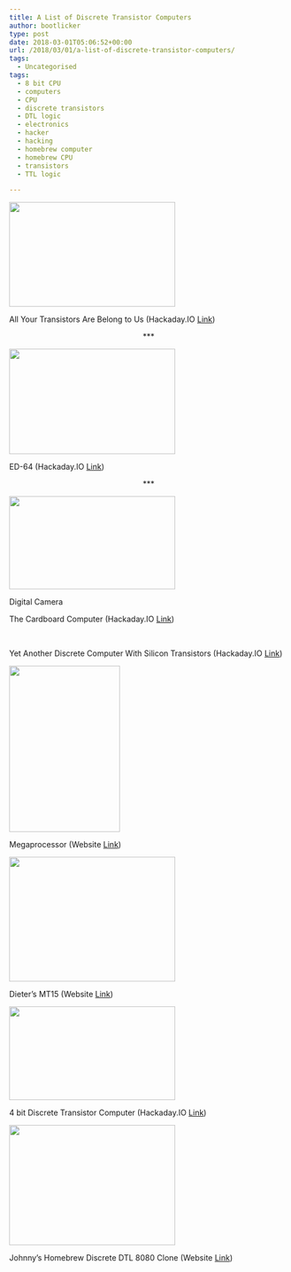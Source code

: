 ```yaml
---
title: A List of Discrete Transistor Computers
author: bootlicker
type: post
date: 2018-03-01T05:06:52+00:00
url: /2018/03/01/a-list-of-discrete-transistor-computers/
tags:
  - Uncategorised
tags:
  - 8 bit CPU
  - computers
  - CPU
  - discrete transistors
  - DTL logic
  - electronics
  - hacker
  - hacking
  - homebrew computer
  - homebrew CPU
  - transistors
  - TTL logic

---
```

<img class="aligncenter size-medium wp-image-371" src="http://bootlicker.doubledashgames.com/wp-content/uploads/2018/03/All-Your-Transistors-300x189.jpg" alt="" width="300" height="189" srcset="http://bootlicker.doubledashgames.com/wp-content/uploads/2018/03/All-Your-Transistors-300x189.jpg 300w, http://bootlicker.doubledashgames.com/wp-content/uploads/2018/03/All-Your-Transistors-768x484.jpg 768w, http://bootlicker.doubledashgames.com/wp-content/uploads/2018/03/All-Your-Transistors-1024x645.jpg 1024w, http://bootlicker.doubledashgames.com/wp-content/uploads/2018/03/All-Your-Transistors-620x391.jpg 620w" sizes="(max-width: 300px) 100vw, 300px" />

All Your Transistors Are Belong to Us (Hackaday.IO [Link][1])

<p style="text-align: center;">
  ***
</p>

<img class="aligncenter size-medium wp-image-372" src="http://bootlicker.doubledashgames.com/wp-content/uploads/2018/03/ED-64-300x190.jpg" alt="" width="300" height="190" srcset="http://bootlicker.doubledashgames.com/wp-content/uploads/2018/03/ED-64-300x190.jpg 300w, http://bootlicker.doubledashgames.com/wp-content/uploads/2018/03/ED-64-768x485.jpg 768w, http://bootlicker.doubledashgames.com/wp-content/uploads/2018/03/ED-64-620x392.jpg 620w, http://bootlicker.doubledashgames.com/wp-content/uploads/2018/03/ED-64.jpg 1000w" sizes="(max-width: 300px) 100vw, 300px" />

ED-64 (Hackaday.IO [Link][2])

<p style="text-align: center;">
  ***
</p>

<div id="attachment_374" style="max-width: 310px" class="wp-caption aligncenter">
  <img class="size-medium wp-image-374" src="http://bootlicker.doubledashgames.com/wp-content/uploads/2018/03/Cardboard-Computer-300x168.jpg" alt="" width="300" height="168" srcset="http://bootlicker.doubledashgames.com/wp-content/uploads/2018/03/Cardboard-Computer-300x168.jpg 300w, http://bootlicker.doubledashgames.com/wp-content/uploads/2018/03/Cardboard-Computer-768x431.jpg 768w, http://bootlicker.doubledashgames.com/wp-content/uploads/2018/03/Cardboard-Computer-1024x575.jpg 1024w, http://bootlicker.doubledashgames.com/wp-content/uploads/2018/03/Cardboard-Computer-620x348.jpg 620w" sizes="(max-width: 300px) 100vw, 300px" />
  
  <p class="wp-caption-text">
    Digital Camera
  </p>
</div>

The Cardboard Computer (Hackaday.IO [Link][3])

&nbsp;

Yet Another Discrete Computer With Silicon Transistors (Hackaday.IO [Link][4])

<img class="aligncenter size-medium wp-image-377" src="http://bootlicker.doubledashgames.com/wp-content/uploads/2018/03/specials_frame-200x300.jpg" alt="" width="200" height="300" srcset="http://bootlicker.doubledashgames.com/wp-content/uploads/2018/03/specials_frame-200x300.jpg 200w, http://bootlicker.doubledashgames.com/wp-content/uploads/2018/03/specials_frame-768x1150.jpg 768w, http://bootlicker.doubledashgames.com/wp-content/uploads/2018/03/specials_frame-684x1024.jpg 684w, http://bootlicker.doubledashgames.com/wp-content/uploads/2018/03/specials_frame-620x928.jpg 620w, http://bootlicker.doubledashgames.com/wp-content/uploads/2018/03/specials_frame.jpg 1000w" sizes="(max-width: 200px) 100vw, 200px" />

Megaprocessor (Website [Link][5])

<img class="aligncenter size-medium wp-image-378" src="http://bootlicker.doubledashgames.com/wp-content/uploads/2018/03/mt15_cpu_down2-300x225.jpg" alt="" width="300" height="225" srcset="http://bootlicker.doubledashgames.com/wp-content/uploads/2018/03/mt15_cpu_down2-300x225.jpg 300w, http://bootlicker.doubledashgames.com/wp-content/uploads/2018/03/mt15_cpu_down2.jpg 768w, http://bootlicker.doubledashgames.com/wp-content/uploads/2018/03/mt15_cpu_down2-620x465.jpg 620w" sizes="(max-width: 300px) 100vw, 300px" />

Dieter&#8217;s MT15 (Website [Link][6])

<img class="aligncenter size-medium wp-image-380" src="http://bootlicker.doubledashgames.com/wp-content/uploads/2018/03/4-bit-cpu-finished-300x169.jpg" alt="" width="300" height="169" srcset="http://bootlicker.doubledashgames.com/wp-content/uploads/2018/03/4-bit-cpu-finished-300x169.jpg 300w, http://bootlicker.doubledashgames.com/wp-content/uploads/2018/03/4-bit-cpu-finished-768x432.jpg 768w, http://bootlicker.doubledashgames.com/wp-content/uploads/2018/03/4-bit-cpu-finished-1024x576.jpg 1024w, http://bootlicker.doubledashgames.com/wp-content/uploads/2018/03/4-bit-cpu-finished-620x349.jpg 620w" sizes="(max-width: 300px) 100vw, 300px" />

4 bit Discrete Transistor Computer (Hackaday.IO [Link][7])

<img class="aligncenter size-medium wp-image-381" src="http://bootlicker.doubledashgames.com/wp-content/uploads/2018/03/IMG_0126_small-300x217.jpg" alt="" width="300" height="217" srcset="http://bootlicker.doubledashgames.com/wp-content/uploads/2018/03/IMG_0126_small-300x217.jpg 300w, http://bootlicker.doubledashgames.com/wp-content/uploads/2018/03/IMG_0126_small-620x448.jpg 620w, http://bootlicker.doubledashgames.com/wp-content/uploads/2018/03/IMG_0126_small.jpg 707w" sizes="(max-width: 300px) 100vw, 300px" />

Johnny&#8217;s Homebrew Discrete DTL 8080 Clone (Website [Link][8])

 [1]: https://hackaday.io/project/6668-aytabtu-discrete-computer
 [2]: https://hackaday.io/project/7669-ed-64-a-discrete-8-bit-computer
 [3]: https://hackaday.io/project/19048-the-cardboard-computer-io-is-my-name
 [4]: https://hackaday.io/project/19304-ygrec-si
 [5]: http://megaprocessor.com/construction.html
 [6]: http://6502.org/users/dieter/mt15/mt15.htm
 [7]: https://hackaday.io/project/665-4-bit-computer-built-from-discrete-transistors
 [8]: http://lovqvist.net/8080/homebuilt%208080%20-%20background.html
